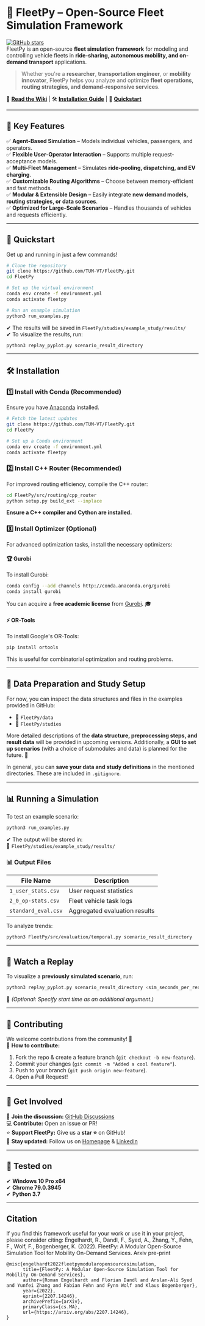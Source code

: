 # 🚖 FleetPy – Open-Source Fleet Simulation Framework  

[![GitHub stars](https://img.shields.io/github/stars/TUM-VT/FleetPy?style=social)](https://github.com/TUM-VT/FleetPy)  
FleetPy is an open-source **fleet simulation framework** for modeling and controlling vehicle fleets in **ride-sharing, autonomous mobility, and on-demand transport** applications.  

> Whether you're a **researcher**, **transportation engineer**, or **mobility innovator**, FleetPy helps you analyze and optimize **fleet operations, routing strategies, and demand-responsive services**.

📖 **[Read the Wiki](https://github.com/TUM-VT/FleetPy/wiki)** | 🛠 **[Installation Guide](#-installation)** | 🚀 **[Quickstart](#-quickstart)**  

---

## 🎯 Key Features  

✅ **Agent-Based Simulation** – Models individual vehicles, passengers, and operators.  
✅ **Flexible User-Operator Interaction** – Supports multiple request-acceptance models.  
✅ **Multi-Fleet Management** – Simulates **ride-pooling, dispatching, and EV charging**.  
✅ **Customizable Routing Algorithms** – Choose between memory-efficient and fast methods.  
✅ **Modular & Extensible Design** – Easily integrate **new demand models, routing strategies, or data sources**.  
✅ **Optimized for Large-Scale Scenarios** – Handles thousands of vehicles and requests efficiently.  

---

## 🚀 Quickstart  

Get up and running in just a few commands!  

```bash
# Clone the repository
git clone https://github.com/TUM-VT/FleetPy.git
cd FleetPy

# Set up the virtual environment
conda env create -f environment.yml
conda activate fleetpy

# Run an example simulation
python3 run_examples.py
```

✔ The results will be saved in `FleetPy/studies/example_study/results/`  
✔ To visualize the results, run:  

```bash
python3 replay_pyplot.py scenario_result_directory
```

---

## 🛠 Installation  

### 1️⃣ Install with Conda (Recommended)

Ensure you have [Anaconda](https://www.anaconda.com/products/distribution) installed.

```bash
# Fetch the latest updates
git clone https://github.com/TUM-VT/FleetPy.git
cd FleetPy

# Set up a Conda environment
conda env create -f environment.yml
conda activate fleetpy
```

### 2️⃣ Install C++ Router (Recommended)

For improved routing efficiency, compile the C++ router:

```bash
cd FleetPy/src/routing/cpp_router
python setup.py build_ext --inplace
```

**Ensure a C++ compiler and Cython are installed.**

### 3️⃣ Install Optimizer (Optional)

For advanced optimization tasks, install the necessary optimizers:

#### 🏆 **Gurobi**

To install Gurobi:

```bash
conda config --add channels http://conda.anaconda.org/gurobi
conda install gurobi
```

You can acquire a **free academic license** from [Gurobi](https://www.gurobi.com/academia/academic-program-and-licenses/). 🎓

#### ⚡ **OR-Tools**

To install Google's OR-Tools:

```bash
pip install ortools
```

This is useful for combinatorial optimization and routing problems.

---

## 📂 Data Preparation and Study Setup

For now, you can inspect the data structures and files in the examples provided in GitHub:

* 📁 `FleetPy/data`
* 📁 `FleetPy/studies`

More detailed descriptions of the **data structure, preprocessing steps, and result data** will be provided in upcoming versions.
Additionally, a **GUI to set up scenarios** (with a choice of submodules and data) is planned for the future. 🎨

In general, you can **save your data and study definitions** in the mentioned directories. These are included in `.gitignore`.

<!-- ... (prepare study by config.csv and scenarios.csv) -->
<!-- ... (necessary modules for preprocessing can be installed by "pip3 install -r requirements_with_pp.txt") -->

---

## 📊 Running a Simulation  

To test an example scenario:  

```bash
python3 run_examples.py
```

✔ The output will be stored in:  
📂 `FleetPy/studies/example_study/results/`  

### 📊 Output Files

| File Name            | Description |
|----------------------|-------------|
| `1_user_stats.csv`   | User request statistics |
| `2_0_op-stats.csv`   | Fleet vehicle task logs |
| `standard_eval.csv`  | Aggregated evaluation results |

To analyze trends:

```bash
python3 FleetPy/src/evaluation/temporal.py scenario_result_directory
```

---

## 🎥 Watch a Replay  

To visualize a **previously simulated scenario**, run:  

```bash
python3 replay_pyplot.py scenario_result_directory <sim_seconds_per_real_second>
```

🛑 *(Optional: Specify start time as an additional argument.)*

---

## 🤝 Contributing  

We welcome contributions from the community! 🚀  
📌 **How to contribute:**  

1. Fork the repo & create a feature branch (`git checkout -b new-feature`).  
2. Commit your changes (`git commit -m "Added a cool feature"`).  
3. Push to your branch (`git push origin new-feature`).  
4. Open a Pull Request!  

<!-- ... TODO: contributing.md 
🔍 Check out [CONTRIBUTING.md](link) for guidelines.  
-->

---

## 📢 Get Involved  

💬 **Join the discussion:** [GitHub Discussions](https://github.com/TUM-VT/FleetPy/discussions)  
💻 **Contribute:** Open an issue or PR!  
⭐ **Support FleetPy:** Give us a **star ⭐** on GitHub!  
🚀 **Stay updated:** Follow us on [Homepage]([#](https://www.mos.ed.tum.de/en/vt/home/)) & [LinkedIn](https://www.linkedin.com/school/tum-chair-of-traffic-engineering-and-control/)  

---

## 📌 Tested on  

✔ **Windows 10 Pro x64**  
✔ **Chrome 79.0.3945**  
✔ **Python 3.7**  

---

## Citation

If you find this framework useful for your work or use it in your project, please consider citing:
Engelhardt, R., Dandl, F., Syed, A., Zhang, Y., Fehn, F., Wolf, F., Bogenberger, K. (2022). FleetPy: A Modular Open-Source Simulation Tool for Mobility On-Demand Services. Arxiv pre-print

```
@misc{engelhardt2022fleetpymodularopensourcesimulation,
      title={FleetPy: A Modular Open-Source Simulation Tool for Mobility On-Demand Services}, 
      author={Roman Engelhardt and Florian Dandl and Arslan-Ali Syed and Yunfei Zhang and Fabian Fehn and Fynn Wolf and Klaus Bogenberger},
      year={2022},
      eprint={2207.14246},
      archivePrefix={arXiv},
      primaryClass={cs.MA},
      url={https://arxiv.org/abs/2207.14246}, 
}
```

